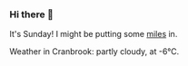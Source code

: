 ### Hi there :wave:

It's Sunday! I might be putting some [miles](https://www.strava.com/athletes/889963) in.

Weather in Cranbrook: partly cloudy, at -6°C.
